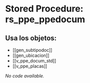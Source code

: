 # Stored Procedure: rs_ppe_ppedocum

## Usa los objetos:
- [[gen_subtipodoc]]
- [[gen_ubicacion]]
- [[v_ppe_docum_std]]
- [[v_ppe_placas]]

*No code available.*

